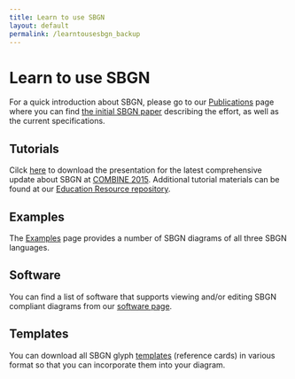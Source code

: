 ```yaml
---
title: Learn to use SBGN
layout: default
permalink: /learntousesbgn_backup
---
```


# Learn to use SBGN

For a quick introduction about SBGN, please go to our [Publications](publications) page where you can find [the initial SBGN paper](http://www.nature.com/nbt/journal/v27/n8/full/nbt.1558.html) describing the effort, as well as the current specifications.

## Tutorials

Cilck [here](https://github.com/sbgn/educational-resources/raw/master/SBGN_update_101215.pdf) to download the presentation for the latest comprehensive update about SBGN at [COMBINE 2015](http://co.mbine.org/events/COMBINE_2015). Additional tutorial materials can be found at our [Education Resource repository](https://github.com/sbgn/educational-resources).

## Examples

The [Examples](examples) page provides a number of SBGN diagrams of all three SBGN languages.

## Software

You can find a list of software that supports viewing and/or editing SBGN compliant diagrams from our [software page](software_support).

## Templates

You can download all SBGN glyph [templates](templates) (reference cards) in various format so that you can incorporate them into your diagram.  
